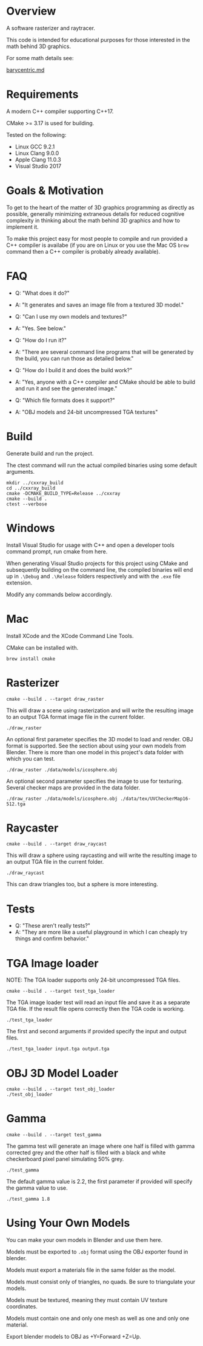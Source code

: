 # Overview

A software rasterizer and raytracer.

This code is intended for educational purposes
for those interested in the math behind 3D graphics.

For some math details see:

[barycentric.md](notes/barycentric.md)

# Requirements

A modern C++ compiler supporting C++17.

CMake >= 3.17 is used for building.

Tested on the following:

- Linux GCC 9.2.1
- Linux Clang 9.0.0
- Apple Clang 11.0.3
- Visual Studio 2017

# Goals & Motivation

To get to the heart of the matter of 3D graphics programming
as  directly as  possible,  generally minimizing  extraneous
details for  reduced cognitive complexity in  thinking about
the math behind 3D graphics and how to implement it.

To make this project easy for most people to compile and run
provided a C++ compiler is availabe  (if you are on Linux or
you use  the Mac OS  `brew` command  then a C++  compiler is
probably already available).

# FAQ

- Q: "What does it do?"
- A: "It generates and saves an image file from a textured 3D model."

- Q: "Can I use my own models and textures?"
- A: "Yes. See below."

- Q: "How do I run it?"
- A: "There are several command line programs that will be generated by the build, you can run those as detailed below."

- Q: "How do I build it and does the build work?"
- A: "Yes, anyone with a C++ compiler and CMake should be able to build and run it and see the generated image."

- Q: "Which file formats does it support?"
- A: "OBJ models and 24-bit uncompressed TGA textures"

# Build

Generate build and run the project.

The ctest command will run the actual compiled
binaries using some default arguments.

```
mkdir ../cxxray_build
cd ../cxxray_build
cmake -DCMAKE_BUILD_TYPE=Release ../cxxray
cmake --build .
ctest --verbose
```

# Windows

Install  Visual  Studio  for  usage  with  C++  and  open  a
developer tools command prompt, run cmake from here.

When  generating Visual  Studio  projects  for this  project
using  CMake  and  subsequently   building  on  the  command
line, the  compiled binaries  will end  up in  `.\Debug` and
`.\Release` folders  respectively and  with the  `.exe` file
extension.

Modify any commands below accordingly.

# Mac

Install XCode and the XCode Command Line Tools.

CMake can be installed with.

```
brew install cmake
```

# Rasterizer

```
cmake --build . --target draw_raster
```

This will  draw a scene  using rasterization and  will write
the resulting  image to an  output TGA format image  file in
the current folder.

```
./draw_raster
```

An optional first  parameter specifies the 3D  model to load
and render. OBJ  format is supported. See  the section about
using your own  models from Blender. There is  more than one
model in this project's data folder with which you can test.

```
./draw_raster ./data/models/icosphere.obj
```

An optional second parameter specifies  the image to use for
texturing.  Several checker  maps are  provided in  the data
folder.

```
./draw_raster ./data/models/icosphere.obj ./data/tex/UVCheckerMap16-512.tga
```

# Raycaster

```
cmake --build . --target draw_raycast
```

This will draw a sphere using raycasting and will write the
resulting image to an output TGA file in the current folder.

```
./draw_raycast
```

This can draw triangles too, but a sphere is more interesting.

# Tests

- Q: "These aren't really tests?"
- A: "They are more like a useful playground in which I can cheaply try things and confirm behavior."

# TGA Image loader

NOTE: The TGA loader supports only 24-bit uncompressed TGA files.

```
cmake --build . --target test_tga_loader
```

The TGA image  loader test will read an input  file and save
it  as  a  separate  TGA  file. If  the  result  file  opens
correctly then the TGA code is working.

```
./test_tga_loader
```

The first and second arguments if provided specify the input
and output files.

```
./test_tga_loader input.tga output.tga
```

# OBJ 3D Model Loader

```
cmake --build . --target test_obj_loader
./test_obj_loader
```

# Gamma

```
cmake --build . --target test_gamma
```

The  gamma test  will generate  an image  where one  half is
filled  with gamma  corrected  grey and  the  other half  is
filled  with  a black  and  white  checkerboard pixel  panel
simulating 50% grey.

```
./test_gamma
```

The  default gamma  value  is 2.2,  the  first parameter  if
provided will specify the gamma value to use.

```
./test_gamma 1.8
```

# Using Your Own Models

You can make your own models in Blender and use them here.

Models must be exported to `.obj` format using the OBJ
exporter found in blender.

Models must export a materials file in the same folder as the model.

Models must consist only of triangles, no quads. Be sure
to triangulate your models.

Models must be textured, meaning they must contain UV texture coordinates.

Models must contain one and only one mesh as well as one and only
one material.

Export blender models to OBJ as +Y=Forward +Z=Up.
